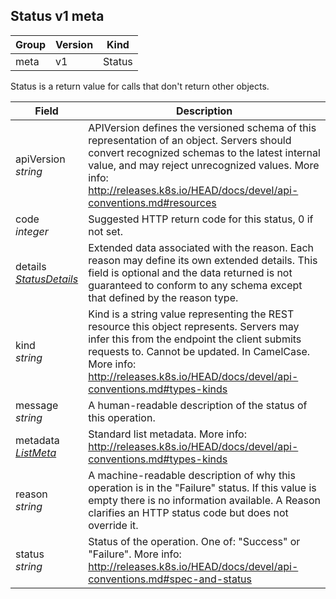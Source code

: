 ## Status v1 meta

Group        | Version     | Kind
------------ | ---------- | -----------
meta | v1 | Status



Status is a return value for calls that don't return other objects.



Field        | Description
------------ | -----------
apiVersion <br /> *string*    | APIVersion defines the versioned schema of this representation of an object. Servers should convert recognized schemas to the latest internal value, and may reject unrecognized values. More info: http://releases.k8s.io/HEAD/docs/devel/api-conventions.md#resources
code <br /> *integer*    | Suggested HTTP return code for this status, 0 if not set.
details <br /> *[StatusDetails](#statusdetails-v1)*    | Extended data associated with the reason.  Each reason may define its own extended details. This field is optional and the data returned is not guaranteed to conform to any schema except that defined by the reason type.
kind <br /> *string*    | Kind is a string value representing the REST resource this object represents. Servers may infer this from the endpoint the client submits requests to. Cannot be updated. In CamelCase. More info: http://releases.k8s.io/HEAD/docs/devel/api-conventions.md#types-kinds
message <br /> *string*    | A human-readable description of the status of this operation.
metadata <br /> *[ListMeta](#listmeta-v1)*    | Standard list metadata. More info: http://releases.k8s.io/HEAD/docs/devel/api-conventions.md#types-kinds
reason <br /> *string*    | A machine-readable description of why this operation is in the "Failure" status. If this value is empty there is no information available. A Reason clarifies an HTTP status code but does not override it.
status <br /> *string*    | Status of the operation. One of: "Success" or "Failure". More info: http://releases.k8s.io/HEAD/docs/devel/api-conventions.md#spec-and-status

